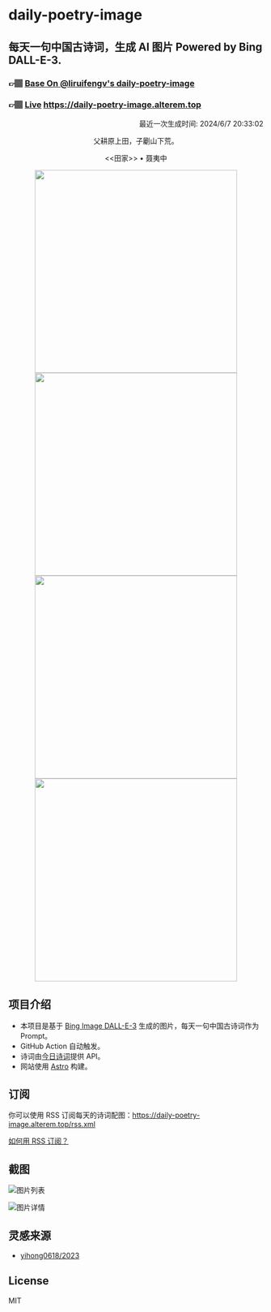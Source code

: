 
# daily-poetry-image

## 每天一句中国古诗词，生成 AI 图片 Powered by Bing DALL-E-3.

### 👉🏽 [Base On @liruifengv's daily-poetry-image](https://github.com/liruifengv/daily-poetry-image)

### 👉🏽 [Live](https://daily-poetry-image.alterem.top/) https://daily-poetry-image.alterem.top

<p align="right">
  最近一次生成时间: 2024/6/7 20:33:02
</p>
<p align="center">
父耕原上田，子劚山下荒。
</p>
<p align="center">
<<田家>> • 聂夷中
</p>
<p align="center">
<img src="https://tse2.mm.bing.net/th/id/OIG4.JXbbeAvHTbvkdtsrJk8q" height="400" width="400" />
<img src="https://tse3.mm.bing.net/th/id/OIG4.0d8kr66TxRSaxBz7k.aq" height="400" width="400" />
<img src="https://tse1.mm.bing.net/th/id/OIG4.2cJ21vsJQpJT3AUKiQ8W" height="400" width="400" />
<img src="https://tse3.mm.bing.net/th/id/OIG4.4Zz09Jyefq7dmCqBUPue" height="400" width="400" />
</p>

## 项目介绍

-   本项目是基于 [Bing Image DALL-E-3](https://www.bing.com/images/create) 生成的图片，每天一句中国古诗词作为 Prompt。
-   GitHub Action 自动触发。
-   诗词由[今日诗词](https://www.jinrishici.com/)提供 API。
-   网站使用 [Astro](https://astro.build) 构建。

## 订阅

你可以使用 RSS 订阅每天的诗词配图：https://daily-poetry-image.alterem.top/rss.xml

[如何用 RSS 订阅？](https://zhuanlan.zhihu.com/p/55026716)

## 截图

![图片列表](./screenshots/Snipaste_2023-12-28_21-00-26.png)

![图片详情](./screenshots/Snipaste_2023-12-28_21-00-53.png)

## 灵感来源

-   [yihong0618/2023](https://github.com/yihong0618/2023)

## License

MIT
